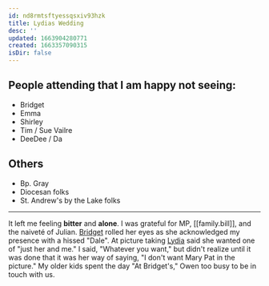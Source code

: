 ```yaml
---
id: nd8rmtsftyessqsxiv93hzk
title: Lydias Wedding
desc: ''
updated: 1663904280771
created: 1663357090315
isDir: false
---
```

## People attending that I am happy not seeing:
- Bridget
- Emma
- Shirley
- Tim / Sue Vailre
- DeeDee / Da

## Others
- Bp. Gray
- Diocesan folks
- St. Andrew's by the Lake folks

---
It left me feeling **bitter** and **alone**. I was grateful for MP, [[family.bill]], and the naiveté of Julian. [Bridget](Bridget.md) rolled her eyes as she acknowledged my presence with a hissed "Dale". At picture taking [Lydia](Lydia.md) said she wanted one of "just her and me." I said, "Whatever you want," but didn't realize until it was done that it was her way of saying, "I don't want Mary Pat in the picture." My older kids spent the day "At Bridget's," Owen too busy to be in touch with us. 

